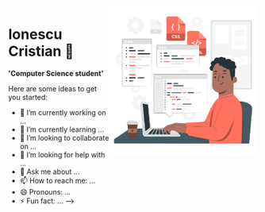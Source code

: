 <img src=https://github.com/ICristian01/ICristian01/blob/main/assets/coding.svg width="300" height="300" align="right" />

# Ionescu Cristian 👋

**'Computer Science student'**

Here are some ideas to get you started:

- 🔭 I’m currently working on ...
- 🌱 I’m currently learning ...
- 👯 I’m looking to collaborate on ...
- 🤔 I’m looking for help with ...
- 💬 Ask me about ...
- 📫 How to reach me: ...
- 😄 Pronouns: ...
- ⚡ Fun fact: ...
-->
